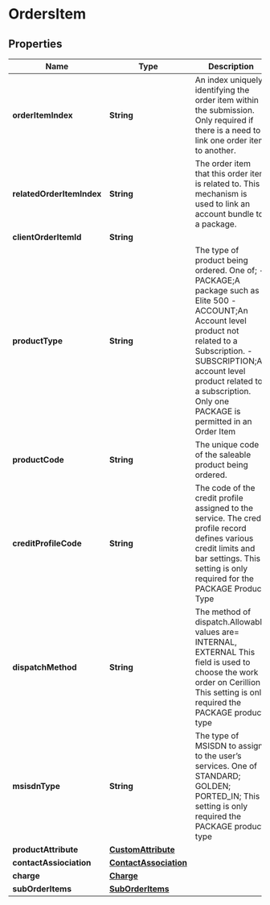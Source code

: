 
# OrdersItem

## Properties
Name | Type | Description | Notes
------------ | ------------- | ------------- | -------------
**orderItemIndex** | **String** | An index uniquely identifying the order item within the submission. Only required if there is a need to link one order item to another.  |  [optional]
**relatedOrderItemIndex** | **String** | The order item that this order item is related to. This mechanism is used to link an account bundle to a package.  |  [optional]
**clientOrderItemId** | **String** |  | 
**productType** | **String** | The type of product being ordered. One of; -PACKAGE;A package such as Elite 500 -ACCOUNT;An Account level product not related to a Subscription. -SUBSCRIPTION;An account level product related to a subscription. Only one PACKAGE is permitted in an Order Item  | 
**productCode** | **String** | The unique code of the saleable product being ordered. | 
**creditProfileCode** | **String** | The code of the credit profile assigned to the service. The credit profile record defines various credit limits and bar settings.   This setting is only required for the PACKAGE Product Type  |  [optional]
**dispatchMethod** | **String** | The method of dispatch.Allowable values are&#x3D; INTERNAL, EXTERNAL This field is used to choose the work order on Cerillion  This setting is only required the PACKAGE product type  |  [optional]
**msisdnType** | **String** | The type of MSISDN to assign to the user’s services. One of STANDARD;  GOLDEN;  PORTED_IN; This setting is only required the PACKAGE product type  |  [optional]
**productAttribute** | [**CustomAttribute**](CustomAttribute.md) |  |  [optional]
**contactAssiociation** | [**ContactAssociation**](ContactAssociation.md) |  |  [optional]
**charge** | [**Charge**](Charge.md) |  |  [optional]
**subOrderItems** | [**SubOrderItems**](SubOrderItems.md) |  |  [optional]



